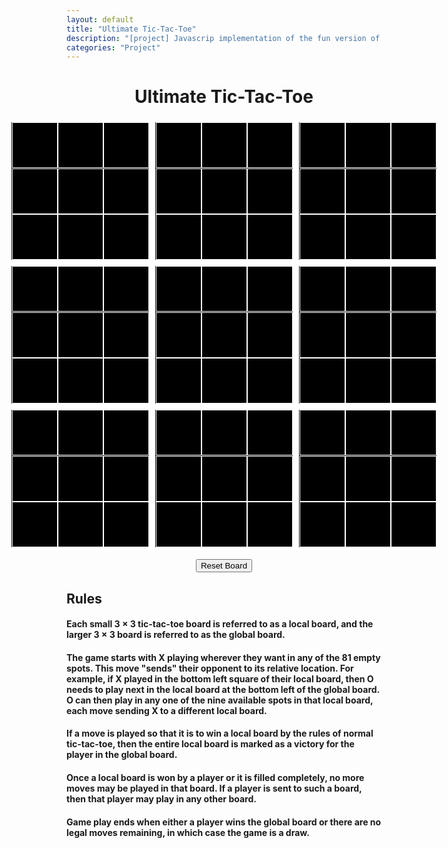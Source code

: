 ```yaml
---
layout: default
title: "Ultimate Tic-Tac-Toe"
description: "[project] Javascrip implementation of the fun version of Tic-Tac-Toe"
categories: "Project"
---
```


<style type="text/css">

:root {
	--big-square-size: 220px;
	--small-square-size: 71px;
	--font-size: 73px;
}

.macroBoard {
	display:grid;
	justify-content: center;	
	align-content: center;
	grid-template-columns: repeat(3,auto);
}


.microBoard {
width:var(--big-square-size);
height:var(--big-square-size);
background-color: black;
border: 5px solid white;
display: grid;
justify-content: center;
justify-items: center;
align-items: center;
grid-template-columns: repeat(3,auto);
}

.microBoard.x::before {
	content: "";
	display: block;
	width: calc(var(--big-square-size));
	height: calc((var(--big-square-size)/3));
	position: absolute;
	background-color: hotpink;
	border-radius: 50px;
	transform: rotate(45deg);
}

.microBoard.x::after{
	content: "";
	display: block;
	width: calc(var(--big-square-size));
	height: calc((var(--big-square-size)/3));
	position: absolute;
	background-color: hotpink;
	border-radius: 50px;
	transform: rotate(-45deg);
}


.microBoard.o::before{
	content: "";
	display: block;
	width: calc(var(--big-square-size) * .9);
	height: calc(var(--big-square-size) * .9);
	position: absolute;
	background-color: hotpink;
	border-radius: 50%;
}

.microBoard.o::after{
	content: "";
	display: block;
	width: calc(var(--big-square-size) * .5);
	height: calc(var(--big-square-size) * .5);
	position: absolute;
	background-color: black;
	border-radius: 50%;
}

.microBoard.draw::after{
	content: "";
	display: block;
	width: calc(var(--big-square-size) * .8);
	height: calc(var(--big-square-size) * .8);
	position: absolute;
	background-color: hotpink;
}


.cell {
	width:var(--small-square-size);
	height:var(--small-square-size);
	background-color: black;
	border: 1px solid white;
	display: flex;
	justify-content: center;
	align-items: center;
}

.cell.x::before,
.cell.x::after,
.cell.o::before{
	background-color: hotpink;
}

.cell.o::after{
	background-color: black;
}

.microBoard.xHover .cell:not(.x):not(.o):hover::before,
.microBoard.xHover .cell:not(.x):not(.o):hover::after{
	background-color: grey;
}

.microBoard.oHover .cell:not(.x):not(.o):hover::before{
	background-color: grey;
}

.microBoard.oHover .cell:not(.x):not(.o):hover::after{
	background-color: black;
}


.cell.x::before,
.cell.x::after,
.microBoard.xHover .cell:not(.x):not(.o):hover::before,
.microBoard.xHover .cell:not(.x):not(.o):hover::after{
	content: "";
	display: block;
	width: calc(var(--small-square-size));
	height: calc((var(--small-square-size)/3));
	position: absolute;
	border-radius: 50px;
}

.cell.x::before,
.microBoard.xHover .cell:not(.x):not(.o):hover::before{
	transform: rotate(45deg);
}

.cell.x::after,
.microBoard.xHover .cell:not(.x):not(.o):hover::after{
	transform: rotate(-45deg);
}


.cell.o::before,
.microBoard.oHover .cell:not(.x):not(.o):hover::before{
	content: "";
	display: block;
	width: calc(var(--small-square-size) * .9);
	height: calc(var(--small-square-size) * .9);
	position: absolute;
	border-radius: 50%;
}

.cell.o::after,
.microBoard.oHover .cell:not(.x):not(.o):hover::after{
	content: "";
	display: block;
	width: calc(var(--small-square-size) * .5);
	height: calc(var(--small-square-size) * .5);
	position: absolute;
	border-radius: 50%;
}

.resetButton {
	display: block;
	margin: 0 auto;
	cursor: pointer
	margin-bottom: 10px;
}

.restart {
	display: none;
	position: fixed;
	top: 0;
	left: 0;
	right: 0;
	bottom: 0;
	color: white;
	font-size: var(--font-size);
	background-color: black;
	opacity: .90;
	justify-content: center;
	align-items: center;
	flex-direction: column;
}

.restart.show {
	display: flex;
}
</style>

<div class="well article">
	<h1 style="text-align: center;">Ultimate Tic-Tac-Toe</h1>
</div>

<!-- Main Board  -->
<div class = "macroBoard" id = "macroBoard">
	<div class="microBoard" microBoard>
		<div class="cell" id="0" cell0></div>
		<div class="cell" id="0" cell0></div>
		<div class="cell" id="0" cell0></div>
		<div class="cell" id="0" cell0></div>
		<div class="cell" id="0" cell0></div>
		<div class="cell" id="0" cell0></div>
		<div class="cell" id="0" cell0></div>
		<div class="cell" id="0" cell0></div>
		<div class="cell" id="0" cell0></div>
	</div>			
	<div class="microBoard" microBoard>
		<div class="cell" id="1" cell1></div>
		<div class="cell" id="1" cell1></div>
		<div class="cell" id="1" cell1></div>
		<div class="cell" id="1" cell1></div>
		<div class="cell" id="1" cell1></div>
		<div class="cell" id="1" cell1></div>
		<div class="cell" id="1" cell1></div>
		<div class="cell" id="1" cell1></div>
		<div class="cell" id="1" cell1></div>
	</div>						
	<div class="microBoard" microBoard>
		<div class="cell" id="2" cell2></div>
		<div class="cell" id="2" cell2></div>
		<div class="cell" id="2" cell2></div>
		<div class="cell" id="2" cell2></div>
		<div class="cell" id="2" cell2></div>
		<div class="cell" id="2" cell2></div>
		<div class="cell" id="2" cell2></div>
		<div class="cell" id="2" cell2></div>
		<div class="cell" id="2" cell2></div>
	</div>			
	<div class="microBoard" microBoard>
		<div class="cell" id="3" cell3></div>
		<div class="cell" id="3" cell3></div>
		<div class="cell" id="3" cell3></div>
		<div class="cell" id="3" cell3></div>
		<div class="cell" id="3" cell3></div>
		<div class="cell" id="3" cell3></div>
		<div class="cell" id="3" cell3></div>
		<div class="cell" id="3" cell3></div>
		<div class="cell" id="3" cell3></div>
	</div>			
	<div class="microBoard" microBoard>
		<div class="cell" id="4" cell4></div>
		<div class="cell" id="4" cell4></div>
		<div class="cell" id="4" cell4></div>
		<div class="cell" id="4" cell4></div>
		<div class="cell" id="4" cell4></div>
		<div class="cell" id="4" cell4></div>
		<div class="cell" id="4" cell4></div>
		<div class="cell" id="4" cell4></div>
		<div class="cell" id="4" cell4></div>
	</div>			
	<div class="microBoard" microBoard>
		<div class="cell" id="5" cell5></div>
		<div class="cell" id="5" cell5></div>
		<div class="cell" id="5" cell5></div>
		<div class="cell" id="5" cell5></div>
		<div class="cell" id="5" cell5></div>
		<div class="cell" id="5" cell5></div>
		<div class="cell" id="5" cell5></div>
		<div class="cell" id="5" cell5></div>
		<div class="cell" id="5" cell5></div>
	</div>							
	<div class="microBoard" microBoard>
		<div class="cell" id="6" cell6></div>
		<div class="cell" id="6" cell6></div>
		<div class="cell" id="6" cell6></div>
		<div class="cell" id="6" cell6></div>
		<div class="cell" id="6" cell6></div>
		<div class="cell" id="6" cell6></div>
		<div class="cell" id="6" cell6></div>
		<div class="cell" id="6" cell6></div>
		<div class="cell" id="6" cell6></div>
	</div>			
	<div class="microBoard" microBoard>
		<div class="cell" id="7" cell7></div>
		<div class="cell" id="7" cell7></div>
		<div class="cell" id="7" cell7></div>
		<div class="cell" id="7" cell7></div>
		<div class="cell" id="7" cell7></div>
		<div class="cell" id="7" cell7></div>
		<div class="cell" id="7" cell7></div>
		<div class="cell" id="7" cell7></div>
		<div class="cell" id="7" cell7></div>
	</div>						
	<div class="microBoard" microBoard>
		<div class="cell" id="8" cell8></div>
		<div class="cell" id="8" cell8></div>
		<div class="cell" id="8" cell8></div>
		<div class="cell" id="8" cell8></div>
		<div class="cell" id="8" cell8></div>
		<div class="cell" id="8" cell8></div>
		<div class="cell" id="8" cell8></div>
		<div class="cell" id="8" cell8></div>
		<div class="cell" id="8" cell8></div>
	</div>			
</div>
<p></p>

<!-- Reset Button -->
<div>
	<button class="resetButton" id="resetButton">Reset Board</button>
</div>
<p></p>

<!-- Rules -->  
<div class="well article">
	<h2>Rules</h2>
	<h4>Each small 3 × 3 tic-tac-toe board is referred to as a local board, and the larger 3 × 3 board is referred to as the global board.</h4>
	<p></p>
	<h4>The game starts with X playing wherever they want in any of the 81 empty spots. This move "sends" their opponent to its relative location. For example, if X played in the bottom left square of their local board, then O needs to play next in the local board at the bottom left of the global board. O can then play in any one of the nine available spots in that local board, each move sending X to a different local board.</h4>
	<p></p>
	<h4>If a move is played so that it is to win a local board by the rules of normal tic-tac-toe, then the entire local board is marked as a victory for the player in the global board.</h4>
	<p></p>
	<h4>Once a local board is won by a player or it is filled completely, no more moves may be played in that board. If a player is sent to such a board, then that player may play in any other board.</h4>
	<p></p>
	<h4>Game play ends when either a player wins the global board or there are no legal moves remaining, in which case the game is a draw.</h4>
	<p></p>
</div>

<div class="restart" id="restart">
	<div message></div>
	<button id="exitButton">Play Again</button>
</div>

<script type="text/javascript">
	
const x = 'x'
const o = 'o'

// True if it's X's turn, false if it's O's turn
let xturn

const macroBoard = document.getElementById('macroBoard')

const microBoardElems = document.querySelectorAll('[microBoard]')

const cellElements0 = document.querySelectorAll('[cell0]')

const cellElements1 = document.querySelectorAll('[cell1]')

const cellElements2 = document.querySelectorAll('[cell2]')

const cellElements3 = document.querySelectorAll('[cell3]')

const cellElements4 = document.querySelectorAll('[cell4]')

const cellElements5 = document.querySelectorAll('[cell5]')

const cellElements6 = document.querySelectorAll('[cell6]')

const cellElements7 = document.querySelectorAll('[cell7]')

const cellElements8 = document.querySelectorAll('[cell8]')

const reset = document.getElementById('resetButton')

const winning = [
	[0,1,2],
	[3,4,5],
	[6,7,8],
	[0,3,6],
	[1,4,7],
	[2,5,8],
	[0,4,8],
	[2,4,6]
]

startGame()

reset.addEventListener('click', startGame)

function startGame(){
	xturn = true

	microBoardElems.forEach(microBoard => {
		microBoard.classList.remove(x)
		microBoard.classList.remove(o)
		microBoard.classList.remove('draw')
	})

	cellElements0.forEach(cell => {
		cell.classList.remove(x)
		cell.classList.remove(o)
		cell.addEventListener('click', handleClick, { once: true })
	})

	cellElements1.forEach(cell => {
		cell.classList.remove(x)
		cell.classList.remove(o)
		cell.addEventListener('click', handleClick, { once: true })
	})

	cellElements2.forEach(cell => {
		cell.classList.remove(x)
		cell.classList.remove(o)
		cell.addEventListener('click', handleClick, { once: true })
	})

	cellElements3.forEach(cell => {
		cell.classList.remove(x)
		cell.classList.remove(o)
		cell.addEventListener('click', handleClick, { once: true })
	})

	cellElements4.forEach(cell => {
		cell.classList.remove(x)
		cell.classList.remove(o)
		cell.addEventListener('click', handleClick, { once: true })
	})

	cellElements5.forEach(cell => {
		cell.classList.remove(x)
		cell.classList.remove(o)
		cell.addEventListener('click', handleClick, { once: true })
	})

	cellElements6.forEach(cell => {
		cell.classList.remove(x)
		cell.classList.remove(o)
		cell.addEventListener('click', handleClick, { once: true })
	})

	cellElements7.forEach(cell => {
		cell.classList.remove(x)
		cell.classList.remove(o)
		cell.addEventListener('click', handleClick, { once: true })
	})

	cellElements8.forEach(cell => {
		cell.classList.remove(x)
		cell.classList.remove(o)
		cell.addEventListener('click', handleClick, { once: true })
	})

	setHover()
}

function handleClick(e){

	const curCell = e.target
	const curMark = getCurMark()
	let flag = false
	if ( !microBoardElems[curCell.id].classList.contains(x) && !microBoardElems[curCell.id].classList.contains(o) && !microBoardElems[curCell.id].classList.contains('draw')){
		placeMark(curCell, curMark)
		flag = true
	}

	if (checkMicroWin(curCell,curMark)){
		switch(curCell.id){
			case '0':
				cellElements0.forEach(cell => {
					cell.classList.remove(x);
					cell.classList.remove(o);
				})
			break;
			case '1':
				cellElements1.forEach(cell => {
					cell.classList.remove(x);
					cell.classList.remove(o);
				})
			break;
			case '2':
				cellElements2.forEach(cell => {
					cell.classList.remove(x);
					cell.classList.remove(o);
				})
			break;
			case '3':
				cellElements3.forEach(cell => {
					cell.classList.remove(x);
					cell.classList.remove(o);
				})
			break;
			case '4':
				cellElements4.forEach(cell => {
					cell.classList.remove(x);
					cell.classList.remove(o);
				})
			break;
			case '5':
				cellElements5.forEach(cell => {
					cell.classList.remove(x);
					cell.classList.remove(o);
				})
			break;
			case '6':
				cellElements6.forEach(cell => {
					cell.classList.remove(x);
					cell.classList.remove(o);
				})
			break;
			case '7':
				cellElements7.forEach(cell => {
					cell.classList.remove(x);
					cell.classList.remove(o);
				})
			break;
			case '8':
				cellElements8.forEach(cell => {
					cell.classList.remove(x);
					cell.classList.remove(o);
				})
				break;
		}
		microBoardElems[curCell.id].classList.add(curMark)
	}


	if (checkMicroDraw(curCell)){
		switch(curCell.id){
			case '0':
				cellElements0.forEach(cell => {
					cell.classList.remove(x);
					cell.classList.remove(o);
				})
				break;
			case '1':
				cellElements1.forEach(cell => {
					cell.classList.remove(x);
					cell.classList.remove(o);
				})
				break;
			case '2':
				cellElements2.forEach(cell => {
					cell.classList.remove(x);
					cell.classList.remove(o);
				})
				break;
			case '3':
				cellElements3.forEach(cell => {
					cell.classList.remove(x);
					cell.classList.remove(o);
				})
				break;
			case '4':
				cellElements4.forEach(cell => {
					cell.classList.remove(x);
					cell.classList.remove(o);
				})
				break;
			case '5':
				cellElements5.forEach(cell => {
					cell.classList.remove(x);
					cell.classList.remove(o);
				})
				break;
			case '6':
				cellElements6.forEach(cell => {
					cell.classList.remove(x);
					cell.classList.remove(o);
				})
				break;
			case '7':
				cellElements7.forEach(cell => {
					cell.classList.remove(x);
					cell.classList.remove(o);
				})
				break;
			case '8':
				cellElements8.forEach(cell => {
					cell.classList.remove(x);
					cell.classList.remove(o);
				})
				break;
		}
		microBoardElems[curCell.id].classList.add('draw')
	}


	if (checkMacroWin(curMark)){
		if (curMark == x){
			alert('X wins')
		}
		else{
			alert('O wins')
		}
		startGame()
	}

	if (checkMacroDraw()){
		alert("Draw")
		startGame()
	}

	if (flag){
		switchTurns()
	}
	setHover()
}

function getCurMark(){
	if (xturn) {
		return x
	}
	else{
		return o
	}
}

function placeMark(curCell, curMark){
	 curCell.classList.add(curMark)
}

function switchTurns(){
	xturn = !xturn
}

function setHover(){
	microBoardElems.forEach(board => {
		board.classList.remove('xHover')
		board.classList.remove('oHover')
	})

	if (xturn) {
		microBoardElems.forEach(board => {
			if ( !board.classList.contains(x) && !board.classList.contains(o) && !board.classList.contains('draw')){
				board.classList.add('xHover')
			}
		})
	}
	else{
		microBoardElems.forEach(board => {
			if ( !board.classList.contains(x) && !board.classList.contains(o) ){
				board.classList.add('oHover')
			}
		})
	}
}

function checkMicroWin(curCell,curMark){
	return winning.some(combinations => {
		return combinations.every(i => {
			switch(curCell.id){
				case '0':
					return cellElements0[i].classList.contains(curMark);
					break;
				case '1':
					return cellElements1[i].classList.contains(curMark);
					break;
				case '2':
					return cellElements2[i].classList.contains(curMark);
					break;
				case '3':
					return cellElements3[i].classList.contains(curMark);
					break;
				case '4':
					return cellElements4[i].classList.contains(curMark);
					break;
				case '5':
					return cellElements5[i].classList.contains(curMark);
					break;
				case '6':
					return cellElements6[i].classList.contains(curMark);
					break;
				case '7':
					return cellElements7[i].classList.contains(curMark);
					break;
				case '8':
					return cellElements8[i].classList.contains(curMark);
					break;
			}
		})
	})
}

function checkMicroDraw(curCell){
	switch(curCell.id){
		case '0':
			return [...cellElements0].every(cell => {
				return cell.classList.contains(x) || cell.classList.contains(o)
			})
			break;
		case '1':
			return [...cellElements1].every(cell => {
				return cell.classList.contains(x) || cell.classList.contains(o)
			})
			break;
		case '2':
			return [...cellElements2].every(cell => {
				return cell.classList.contains(x) || cell.classList.contains(o)
			})
			break;
		case '3':
			return [...cellElements3].every(cell => {
				return cell.classList.contains(x) || cell.classList.contains(o)
			})
			break;
		case '4':
			return [...cellElements4].every(cell => {
				return cell.classList.contains(x) || cell.classList.contains(o)
			})
			break;
		case '5':
			return [...cellElements5].every(cell => {
				return cell.classList.contains(x) || cell.classList.contains(o)
			})
			break;
		case '6':
			return [...cellElements6].every(cell => {
				return cell.classList.contains(x) || cell.classList.contains(o)
			})
			break;
		case '7':
			return [...cellElements7].every(cell => {
				return cell.classList.contains(x) || cell.classList.contains(o)
			})
			break;
		case '8':
			return [...cellElements8].every(cell => {
				return cell.classList.contains(x) || cell.classList.contains(o)
			})
			break;

	}

}


function checkMacroWin(curMark){
	return winning.some(combinations => {
		return combinations.every(i => {
			return microBoardElems[i].classList.contains(curMark);
		})
	})
}

function checkMacroDraw(){
	return [...microBoardElems].every(microBoard => {
		return microBoard.classList.contains(x) || microBoard.classList.contains(o) || microBoard.classList.contains('draw')
	})
}

</script>